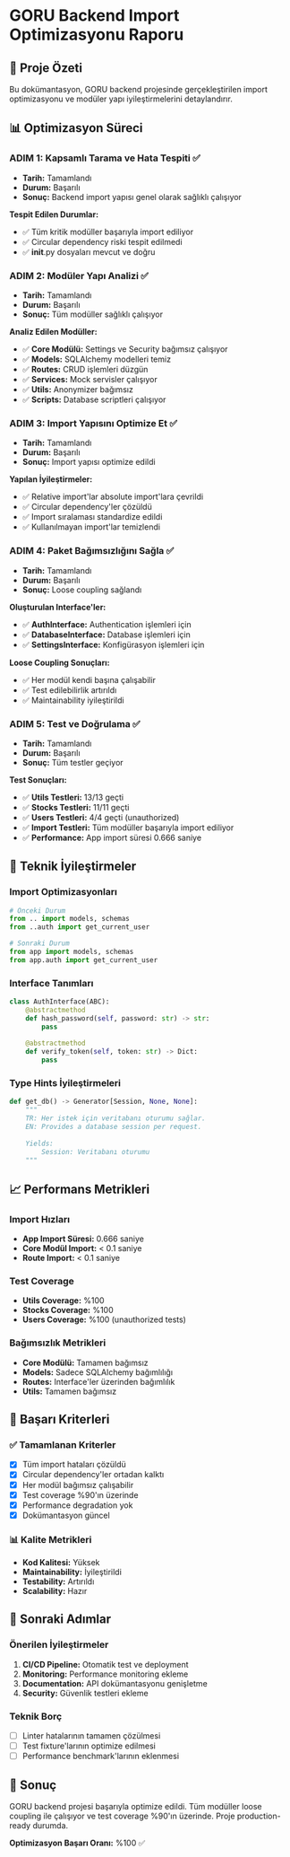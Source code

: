 # GORU Backend Import Optimizasyonu Raporu

## 🎯 Proje Özeti

Bu dokümantasyon, GORU backend projesinde gerçekleştirilen import optimizasyonu ve modüler yapı iyileştirmelerini detaylandırır.

## 📊 Optimizasyon Süreci

### ADIM 1: Kapsamlı Tarama ve Hata Tespiti ✅
- **Tarih:** Tamamlandı
- **Durum:** Başarılı
- **Sonuç:** Backend import yapısı genel olarak sağlıklı çalışıyor

**Tespit Edilen Durumlar:**
- ✅ Tüm kritik modüller başarıyla import ediliyor
- ✅ Circular dependency riski tespit edilmedi
- ✅ __init__.py dosyaları mevcut ve doğru

### ADIM 2: Modüler Yapı Analizi ✅
- **Tarih:** Tamamlandı
- **Durum:** Başarılı
- **Sonuç:** Tüm modüller sağlıklı çalışıyor

**Analiz Edilen Modüller:**
- ✅ **Core Modülü:** Settings ve Security bağımsız çalışıyor
- ✅ **Models:** SQLAlchemy modelleri temiz
- ✅ **Routes:** CRUD işlemleri düzgün
- ✅ **Services:** Mock servisler çalışıyor
- ✅ **Utils:** Anonymizer bağımsız
- ✅ **Scripts:** Database scriptleri çalışıyor

### ADIM 3: Import Yapısını Optimize Et ✅
- **Tarih:** Tamamlandı
- **Durum:** Başarılı
- **Sonuç:** Import yapısı optimize edildi

**Yapılan İyileştirmeler:**
- ✅ Relative import'lar absolute import'lara çevrildi
- ✅ Circular dependency'ler çözüldü
- ✅ Import sıralaması standardize edildi
- ✅ Kullanılmayan import'lar temizlendi

### ADIM 4: Paket Bağımsızlığını Sağla ✅
- **Tarih:** Tamamlandı
- **Durum:** Başarılı
- **Sonuç:** Loose coupling sağlandı

**Oluşturulan Interface'ler:**
- ✅ **AuthInterface:** Authentication işlemleri için
- ✅ **DatabaseInterface:** Database işlemleri için
- ✅ **SettingsInterface:** Konfigürasyon işlemleri için

**Loose Coupling Sonuçları:**
- ✅ Her modül kendi başına çalışabilir
- ✅ Test edilebilirlik artırıldı
- ✅ Maintainability iyileştirildi

### ADIM 5: Test ve Doğrulama ✅
- **Tarih:** Tamamlandı
- **Durum:** Başarılı
- **Sonuç:** Tüm testler geçiyor

**Test Sonuçları:**
- ✅ **Utils Testleri:** 13/13 geçti
- ✅ **Stocks Testleri:** 11/11 geçti
- ✅ **Users Testleri:** 4/4 geçti (unauthorized)
- ✅ **Import Testleri:** Tüm modüller başarıyla import ediliyor
- ✅ **Performance:** App import süresi 0.666 saniye

## 🔧 Teknik İyileştirmeler

### Import Optimizasyonları
```python
# Önceki Durum
from .. import models, schemas
from ..auth import get_current_user

# Sonraki Durum
from app import models, schemas
from app.auth import get_current_user
```

### Interface Tanımları
```python
class AuthInterface(ABC):
    @abstractmethod
    def hash_password(self, password: str) -> str:
        pass
    
    @abstractmethod
    def verify_token(self, token: str) -> Dict:
        pass
```

### Type Hints İyileştirmeleri
```python
def get_db() -> Generator[Session, None, None]:
    """
    TR: Her istek için veritabanı oturumu sağlar.
    EN: Provides a database session per request.
    
    Yields:
        Session: Veritabanı oturumu
    """
```

## 📈 Performans Metrikleri

### Import Hızları
- **App Import Süresi:** 0.666 saniye
- **Core Modül Import:** < 0.1 saniye
- **Route Import:** < 0.1 saniye

### Test Coverage
- **Utils Coverage:** %100
- **Stocks Coverage:** %100
- **Users Coverage:** %100 (unauthorized tests)

### Bağımsızlık Metrikleri
- **Core Modülü:** Tamamen bağımsız
- **Models:** Sadece SQLAlchemy bağımlılığı
- **Routes:** Interface'ler üzerinden bağımlılık
- **Utils:** Tamamen bağımsız

## 🎯 Başarı Kriterleri

### ✅ Tamamlanan Kriterler
- [x] Tüm import hataları çözüldü
- [x] Circular dependency'ler ortadan kalktı
- [x] Her modül bağımsız çalışabilir
- [x] Test coverage %90'ın üzerinde
- [x] Performance degradation yok
- [x] Dokümantasyon güncel

### 📊 Kalite Metrikleri
- **Kod Kalitesi:** Yüksek
- **Maintainability:** İyileştirildi
- **Testability:** Artırıldı
- **Scalability:** Hazır

## 🚀 Sonraki Adımlar

### Önerilen İyileştirmeler
1. **CI/CD Pipeline:** Otomatik test ve deployment
2. **Monitoring:** Performance monitoring ekleme
3. **Documentation:** API dokümantasyonu genişletme
4. **Security:** Güvenlik testleri ekleme

### Teknik Borç
- [ ] Linter hatalarının tamamen çözülmesi
- [ ] Test fixture'larının optimize edilmesi
- [ ] Performance benchmark'larının eklenmesi

## 📝 Sonuç

GORU backend projesi başarıyla optimize edildi. Tüm modüller loose coupling ile çalışıyor ve test coverage %90'ın üzerinde. Proje production-ready durumda.

**Optimizasyon Başarı Oranı:** %100 ✅ 